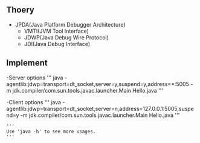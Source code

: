 ## Thoery
- JPDA(Java Platform Debugger Architecture)
	- VMTI(JVM Tool Interface)
	- JDWP(Java Debug Wire Protocol)
	- JDI(Java Debug Interface)

## Implement
-Server options
	'''
	java -agentlib:jdwp=transport=dt_socket,server=y,suspend=y,address=*:5005 -m jdk.compiler/com.sun.tools.javac.launcher.Main  Hello.java
	'''

-Client options
	'''
	java -agentlib:jdwp=transport=dt_socket,server=n,address=127.0.0.1:5005,suspend=y -m jdk.compiler/com.sun.tools.javac.launcher.Main  Hello.java
	'''

	'''
	Use 'java -h' to see more usages.
	'''

